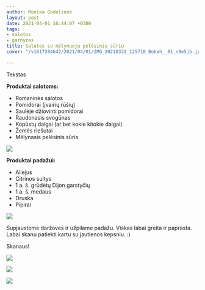 ```yaml
---
author: Monika Godelienė
layout: post
date: 2021-04-01 16:44:07 +0300
tags:
- salotos
- garnyras
title: Salotos su mėlynuoju pelėsiniu sūriu
cover: "/v1617284642/2021/04/01/IMG_20210331_125710_Bokeh__01_n9e5jb.jpg"

---
```

Tekstas

**Produktai salotoms:**

* Romaninės salotos
* Pomidorai (įvairių rūšių)
* Saulėje džiovinti pomidorai
* Raudonasis svogūnas
* Kopūstų daigai (ar bet kokie kitokie daigai)
* Žemės riešutai
* Mėlynasis pelėsinis sūris

![](https://res.cloudinary.com/monikagod/image/upload/v1617284617/2021/04/01/IMG_20210331_123221_Bokeh__01_bpodiu.jpg)

**Produktai padažui:**

* Aliejus
* Citrinos sultys
* 1 a. š. grūdėtų Dijon garstyčių
* 1 a. š. medaus
* Druska
* Pipirai

![](https://res.cloudinary.com/monikagod/image/upload/v1617284642/2021/04/01/IMG_20210331_123559_Bokeh__01_z1ewfu.jpg)

Supjaustome daržoves ir užpilame padažu. Viskas labai greita ir paprasta. Labai skanu patiekti kartu su jautienos kepsniu. :)

Skanaus!

![](https://res.cloudinary.com/monikagod/image/upload/v1617284642/2021/04/01/IMG_20210331_125016_Bokeh__01_ck0qto.jpg)

![](https://res.cloudinary.com/monikagod/image/upload/v1617284642/2021/04/01/IMG_20210331_124722_Bokeh__01_myjkz4.jpg)

![](https://res.cloudinary.com/monikagod/image/upload/v1617284642/2021/04/01/IMG_20210331_125710_Bokeh__01_n9e5jb.jpg)